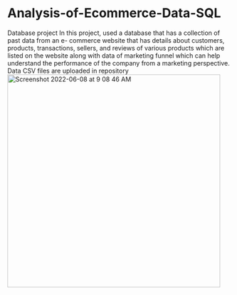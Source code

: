 # Analysis-of-Ecommerce-Data-SQL
Database project
In this project, used a database that has a collection of past data from an e- commerce website that has details about customers, products, transactions, sellers, and reviews of various products which are listed on the website along with data of marketing funnel which can help  understand the performance of the company from a marketing perspective.
Data CSV files are uploaded in repository
<img width="478" alt="Screenshot 2022-06-08 at 9 08 46 AM" src="https://user-images.githubusercontent.com/49949721/172624437-e83d1f68-ebc1-488e-a889-16aca607ff16.png">
